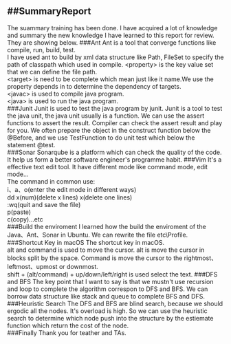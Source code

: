 ##SummaryReport
---
The suammary training has been done. I have acquired a lot of knowledge and summary the new knowledge I have learned to this report for review. They are showing below. 
###Ant
Ant is a tool that converge functions like compile, run, build, test.  
I have used ant to build by xml data structure like Path, FileSet to specify the path of classpath which used in compile. 
\<property\> is the key value set that we can define the file path.  
\<target\> is need to be complete which mean just like it name.We use the property depends in <Target> to determine the dependency of targets.    
\<javac\> is used to compile java program.    
\<java\> is used to run the java program.    
###Junit
Junit is used to test the java program by junit. Junit is a tool to test the java unit, the java unit usually is a function. We can use the assert functions to assert the result. Compiler can check the assert result and play for you. We often prepare the object in the construct function below the @Before, and we use TestFunction to do unit test which below the statement @test.  
###Sonar
Sonarqube is a platform which can check the quality of the code. It help us form a better software engineer's programme habit.
###Vim 
It's a effective text edit tool. It have different mode like command mode, edit mode...  
The command in common use:   
i、a、o(enter the edit mode in different ways)  
dd x(num)(delete x lines) 
x(delete one lines)   
:wq(quit and save the file)  
p(paste)  
c(copy)...etc  
###Build the enviroment
I learned how the build the enviroment of the Java、Ant、Sonar in Ubuntu. We can rewrite the file etc\Profile.
###Shortcut Key in macOS
The shortcut key in macOS.  
alt and command is used to move the cursor. alt is move the cursor in blocks split by the space. Command is move the cursor to the rightmost、leftmost、upmost or downmost.  
shift + (alt/command) + up/down/left/right is used select the text.
###DFS and BFS
The key point that I want to say is that we mustn't use recursion and loop to complete the algorithm correspon to DFS and BFS. We can borrow data structure like stack  and queue to complete BFS and DFS.  
###Heuristic Search
The DFS and BFS are blind search, because we should  ergodic all the nodes. It's overload is high. So we can use the heuristic search to determine which node push into the structure by the estiemate function which return the cost of the node.  
###Finally
Thank you for teather and TAs.
  




  